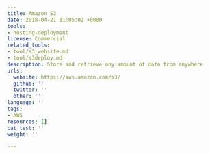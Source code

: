 ```yaml
---
title: Amazon S3
date: 2018-04-21 11:05:02 +0000
tools:
- hosting-deployment
license: Commercial
related_tools:
- tool/s3_website.md
- tool/s3deploy.md
description: Store and retrieve any amount of data from anywhere
urls:
  website: https://aws.amazon.com/s3/
  github: ''
  twitter: ''
  other: ''
language: ''
tags:
- AWS
resources: []
cat_test: ''
weight: ''

---
```

